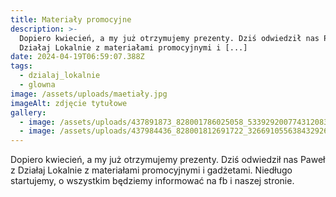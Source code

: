 ```yaml
---
title: Materiały promocyjne
description: >-
  Dopiero kwiecień, a my już otrzymujemy prezenty. Dziś odwiedził nas Paweł z
  Działaj Lokalnie z materiałami promocyjnymi i [...]
date: 2024-04-19T06:59:07.388Z
tags:
  - dzialaj_lokalnie
  - glowna
image: /assets/uploads/maetiały.jpg
imageAlt: zdjęcie tytułowe
gallery:
  - image: /assets/uploads/437891873_828001786025058_5339292007743120839_n.jpg
  - image: /assets/uploads/437984436_828001812691722_3266910556384329267_n.jpg
---
```

Dopiero kwiecień, a my już otrzymujemy prezenty. Dziś odwiedził nas Paweł z Działaj Lokalnie z materiałami promocyjnymi i gadżetami. Niedługo startujemy, o wszystkim będziemy informować na fb i naszej stronie.
